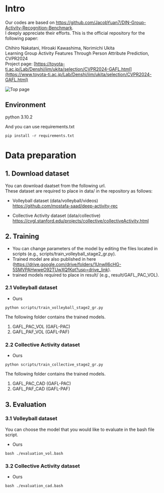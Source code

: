 # Intro

Our codes are based on https://github.com/JacobYuan7/DIN-Group-Activity-Recognition-Benchmark.  
I deeply appreciate their efforts.
This is the official repository for the following paper:

Chihiro Nakatani, Hiroaki Kawashima, Norimichi Ukita  
Learning Group Activity Features Through Person Attribute Prediction, CVPR2024  
Project page: [https://toyota-ti.ac.jp/Lab/Denshi/iim/ukita/selection/CVPR2024-GAFL.html](https://www.toyota-ti.ac.jp/Lab/Denshi/iim/ukita/selection/CVPR2024-GAFL.html)

![Top page](https://github.com/chihina/CVPR2024-GAFL/blob/master/CVPR2024-GAFL.png)

## Environment
python 3.10.2

And you can use requirements.txt
```
pip install -r requirements.txt
```

# Data preparation
## 1. Download dataset
You can download daatset from the following url.  
These dataset are required to place in data/ in the repository as follows:

* Volleyball dataset (data/volleyball/videos)  
https://github.com/mostafa-saad/deep-activity-rec

* Collective Activity dataset (data/collective)  
https://cvgl.stanford.edu/projects/collective/collectiveActivity.html


## 2. Training
* You can change parameters of the model by editing the files located in scripts (e.g., scripts/train_volleyball_stage2_gr.py).
* Trained model are also published in here (https://drive.google.com/drive/folders/1UnwII6cHG-5SMVPAHwweO92TUwXQfKqt?usp=drive_link).
* trained models required to place in result/ (e.g., result/GAFL_PAC_VOL).

### 2.1 Volleyball dataset

* Ours
```
python scripts/train_volleyball_stage2_gr.py
```
The following folder contains the trained models.
1. GAFL_PAC_VOL (GAFL-PAC)
2. GAFL_PAF_VOL (GAFL-PAF)

### 2.2 Collective Activity dataset

* Ours
```
python scripts/train_collective_stage2_gr.py
```
The following folder contains the trained models.
1. GAFL_PAC_CAD (GAFL-PAC)
2. GAFL_PAF_CAD (GAFL-PAF)

## 3. Evaluation
### 3.1 Volleyball dataset
You can choose the model that you would like to evaluate in the bash file script.

* Ours
```
bash ./evaluation_vol.bash
```

### 3.2 Collective Activity dataset

* Ours
```
bash ./evaluation_cad.bash
```
